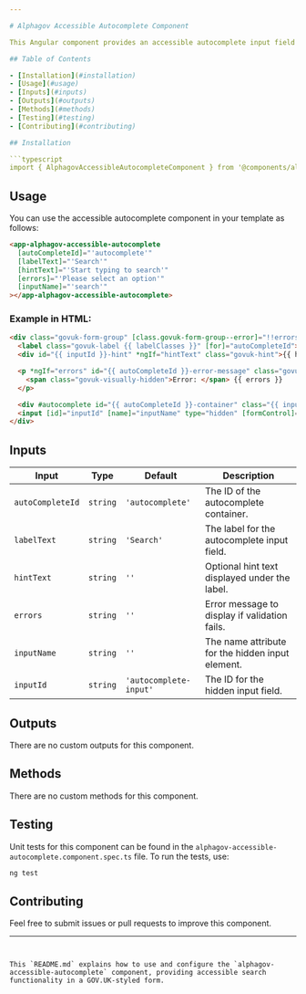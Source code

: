 ```yaml
---

# Alphagov Accessible Autocomplete Component

This Angular component provides an accessible autocomplete input field styled with GOV.UK standards, allowing users to search and select options from a list.

## Table of Contents

- [Installation](#installation)
- [Usage](#usage)
- [Inputs](#inputs)
- [Outputs](#outputs)
- [Methods](#methods)
- [Testing](#testing)
- [Contributing](#contributing)

## Installation

```typescript
import { AlphagovAccessibleAutocompleteComponent } from '@components/alphagov/alphagov-accessible-autocomplete/alphagov-accessible-autocomplete.component';
```

## Usage

You can use the accessible autocomplete component in your template as follows:

```html
<app-alphagov-accessible-autocomplete
  [autoCompleteId]="'autocomplete'"
  [labelText]="'Search'"
  [hintText]="'Start typing to search'"
  [errors]="'Please select an option'"
  [inputName]="'search'"
></app-alphagov-accessible-autocomplete>
```

### Example in HTML:

```html
<div class="govuk-form-group" [class.govuk-form-group--error]="!!errors">
  <label class="govuk-label {{ labelClasses }}" [for]="autoCompleteId">{{ labelText }}</label>
  <div id="{{ inputId }}-hint" *ngIf="hintText" class="govuk-hint">{{ hintText }}</div>

  <p *ngIf="errors" id="{{ autoCompleteId }}-error-message" class="govuk-error-message">
    <span class="govuk-visually-hidden">Error: </span> {{ errors }}
  </p>

  <div #autocomplete id="{{ autoCompleteId }}-container" class="{{ inputClasses }}"></div>
  <input [id]="inputId" [name]="inputName" type="hidden" [formControl]="getControl" />
</div>
```

## Inputs

| Input           | Type     | Default      | Description                                                                 |
| --------------- | -------- | ------------ | --------------------------------------------------------------------------- |
| `autoCompleteId`| `string` | `'autocomplete'` | The ID of the autocomplete container.                                         |
| `labelText`     | `string` | `'Search'`   | The label for the autocomplete input field.                                   |
| `hintText`      | `string` | `''`         | Optional hint text displayed under the label.                                 |
| `errors`        | `string` | `''`         | Error message to display if validation fails.                                 |
| `inputName`     | `string` | `''`         | The name attribute for the hidden input element.                              |
| `inputId`       | `string` | `'autocomplete-input'` | The ID for the hidden input field.                                              |

## Outputs

There are no custom outputs for this component.

## Methods

There are no custom methods for this component.

## Testing

Unit tests for this component can be found in the `alphagov-accessible-autocomplete.component.spec.ts` file. To run the tests, use:

```bash
ng test
```

## Contributing

Feel free to submit issues or pull requests to improve this component.

---
```


This `README.md` explains how to use and configure the `alphagov-accessible-autocomplete` component, providing accessible search functionality in a GOV.UK-styled form.
